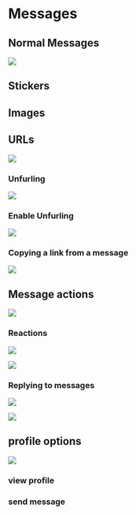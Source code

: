 # Messages

## Normal Messages

![](https://i.imgur.com/PlegxYc.png)

## Stickers

## Images

## URLs

![](https://i.imgur.com/EuOqwfc.png)

### Unfurling

![](https://i.imgur.com/N6v7DIx.png)

### Enable Unfurling

![](https://i.imgur.com/HL34SUJ.png)

### Copying a link from a message

![](https://i.imgur.com/FFZGTjb.png)

## Message actions

![](https://i.imgur.com/5WRtmVZ.png)

### Reactions

![](https://i.imgur.com/EPc4zkw.png)

![](https://i.imgur.com/NApycBe.png)

### Replying to messages

![](https://i.imgur.com/xlmifJ4.png)

![](https://i.imgur.com/SjsrJIM.png)

## profile options

![](https://i.imgur.com/KKvqriG.png)

### view profile

### send message
